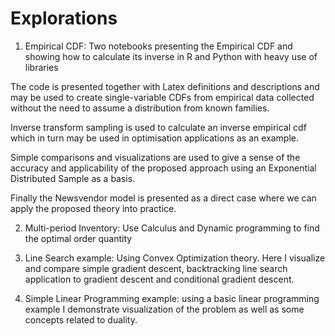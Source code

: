# Explorations 

1. Empirical CDF: Two notebooks presenting the Empirical CDF and showing how to calculate its inverse in R and Python with heavy use of libraries

The code is presented together with Latex definitions and descriptions and may be used to create single-variable CDFs from empirical data collected without the need to assume a distribution from known families. 

Inverse transform sampling is used to calculate an inverse empirical cdf which in turn may be used in optimisation applications as an example. 

Simple comparisons and visualizations are used to give a sense of the accuracy and applicability of the proposed approach using an Exponential Distributed Sample as a basis.

Finally the Newsvendor model is presented as a direct case where we can apply the proposed theory into practice.

2. Multi-period Inventory: Use Calculus and Dynamic programming to find the optimal order quantity


3. Line Search example: Using Convex Optimization theory. 
Here I visualize and compare simple gradient descent, backtracking line search application to gradient descent and conditional gradient descent.

4. Simple Linear Programming example: using a basic linear programming example I demonstrate visualization of the problem as well as some concepts related to duality. 

